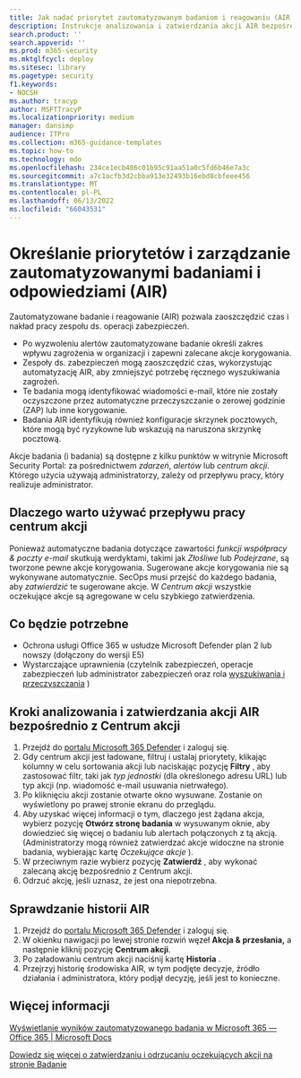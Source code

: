 ```yaml
---
title: Jak nadać priorytet zautomatyzowanym badaniom i reagowaniu (AIR) i zarządzać nimi.
description: Instrukcje analizowania i zatwierdzania akcji AIR bezpośrednio z Centrum akcji. Po wyzwoleniu alertów automatyczne badanie i reagowanie (AIR) określa zakres wpływu zagrożenia w organizacji i udostępnia zalecane akcje korygowania.
search.product: ''
search.appverid: ''
ms.prod: m365-security
ms.mktglfcycl: deploy
ms.sitesec: library
ms.pagetype: security
f1.keywords:
- NOCSH
ms.author: tracyp
author: MSFTTracyP
ms.localizationpriority: medium
manager: dansimp
audience: ITPro
ms.collection: m365-guidance-templates
ms.topic: how-to
ms.technology: mdo
ms.openlocfilehash: 234ce1ecb486c01b95c91aa51a0c5fd6b46e7a3c
ms.sourcegitcommit: a7c1acfb3d2cbba913e32493b16ebd8cbfeee456
ms.translationtype: MT
ms.contentlocale: pl-PL
ms.lasthandoff: 06/13/2022
ms.locfileid: "66043531"
---
```

# <a name="prioritize-and-manage-automated-investigations-and-response-air"></a>Określanie priorytetów i zarządzanie zautomatyzowanymi badaniami i odpowiedziami (AIR)

Zautomatyzowane badanie i reagowanie (AIR) pozwala zaoszczędzić czas i nakład pracy zespołu ds. operacji zabezpieczeń.

- Po wyzwoleniu alertów zautomatyzowane badanie określi zakres wpływu zagrożenia w organizacji i zapewni zalecane akcje korygowania.
- Zespoły ds. zabezpieczeń mogą zaoszczędzić czas, wykorzystując automatyzację AIR, aby zmniejszyć potrzebę ręcznego wyszukiwania zagrożeń.
- Te badania mogą identyfikować wiadomości e-mail, które nie zostały oczyszczone przez automatyczne przeczyszczanie o zerowej godzinie (ZAP) lub inne korygowanie.
- Badania AIR identyfikują również konfiguracje skrzynek pocztowych, które mogą być ryzykowne lub wskazują na naruszona skrzynkę pocztową.

Akcje badania (i badania) są dostępne z kilku punktów w witrynie Microsoft Security Portal: za pośrednictwem *zdarzeń*, *alertów* lub *centrum akcji*. Którego użycia używają administratorzy, zależy od przepływu pracy, który realizuje administrator.

## <a name="why-use-the-action-center-workflow"></a>Dlaczego warto używać przepływu pracy centrum akcji

Ponieważ automatyczne badania dotyczące zawartości *funkcji współpracy & poczty e-mail* skutkują werdyktami, takimi jak *Złośliwe* lub *Podejrzane*, są tworzone pewne akcje korygowania. Sugerowane akcje korygowania nie są wykonywane automatycznie. SecOps musi przejść do każdego badania, aby *zatwierdzić* te sugerowane akcje. W *Centrum akcji* wszystkie oczekujące akcje są agregowane w celu szybkiego zatwierdzenia.

## <a name="what-youll-need"></a>Co będzie potrzebne

- Ochrona usługi Office 365 w usłudze Microsoft Defender plan 2 lub nowszy (dołączony do wersji E5)
- Wystarczające uprawnienia (czytelnik zabezpieczeń, operacje zabezpieczeń lub administrator zabezpieczeń oraz rola [wyszukiwania i przeczyszczania](../permissions-microsoft-365-security-center.md) )

## <a name="steps-to-analyze-and-approve-air-actions-directly-from-the-action-center"></a>Kroki analizowania i zatwierdzania akcji AIR bezpośrednio z Centrum akcji

1. Przejdź do [portalu Microsoft 365 Defender](https://security.microsoft.com/action-center) i zaloguj się.
2. Gdy centrum akcji jest ładowane, filtruj i ustalaj priorytety, klikając kolumny w celu sortowania akcji lub naciskając pozycję **Filtry** , aby zastosować filtr, taki jak *typ jednostki* (dla określonego adresu URL) lub typ akcji (np. wiadomość e-mail usuwania nietrwałego).
3. Po kliknięciu akcji zostanie otwarte okno wysuwane. Zostanie on wyświetlony po prawej stronie ekranu do przeglądu.
4. Aby uzyskać więcej informacji o tym, dlaczego jest żądana akcja, wybierz pozycję **Otwórz stronę badania** w wysuwanym oknie, aby dowiedzieć się więcej o badaniu lub alertach połączonych z tą akcją. (Administratorzy mogą również zatwierdzać akcje widoczne na stronie badania, wybierając kartę *Oczekujące akcje* ).
5. W przeciwnym razie wybierz pozycję **Zatwierdź** , aby wykonać zalecaną akcję bezpośrednio z Centrum akcji.
6. Odrzuć akcję, jeśli uznasz, że jest ona niepotrzebna.

## <a name="check-air-history"></a>Sprawdzanie historii AIR

1. Przejdź do [portalu Microsoft 365 Defender](https://security.microsoft.com) i zaloguj się.
2. W okienku nawigacji po lewej stronie rozwiń węzeł **Akcja & przesłania,** a następnie kliknij pozycję **Centrum akcji**.
3. Po załadowaniu centrum akcji naciśnij kartę **Historia** .
4. Przejrzyj historię środowiska AIR, w tym podjęte decyzje, źródło działania i administratora, który podjął decyzję, jeśli jest to konieczne.

## <a name="more-information"></a>Więcej informacji

[Wyświetlanie wyników zautomatyzowanego badania w Microsoft 365 — Office 365 | Microsoft Docs](../air-view-investigation-results.md)

[Dowiedz się więcej o zatwierdzaniu i odrzucaniu oczekujących akcji na stronie Badanie](../air-review-approve-pending-completed-actions.md)
